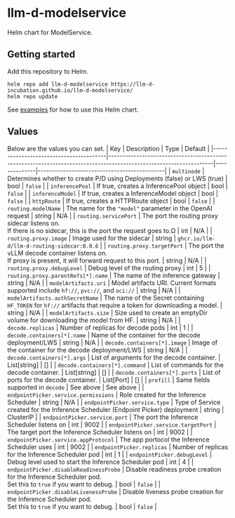 # llm-d-modelservice

Helm chart for ModelService.

## Getting started
Add this repository to Helm.

```
helm repo add llm-d-modelservice https://llm-d-incubation.github.io/llm-d-modelservice/
helm repo update
```

See [examples](https://llm-d-incubation.github.io/llm-d-modelservice/charts/llm-d-modelservice/examples) for how to use this Helm chart.

## Values
Below are the values you can set.
| Key                                    | Description                                                                                                       | Type         | Default                                     |
|----------------------------------------|-------------------------------------------------------------------------------------------------------------------|--------------|---------------------------------------------|
| `multinode`                            | Determines whether to create P/D using Deployments (false) or LWS (true)                                          | bool         | `false`                                     |
| `inferencePool`                        | If true, creates a InferencePool object                                                                           | bool         | `false`                                     |
| `inferenceModel`                       | If true, creates a InferenceModel object                                                                          | bool         | `false`                                     |
| `httpRoute`                            | If true, creates a HTTPRoute object                                                                               | bool         | `false`                                     |
| `routing.modelName`                    | The name for the `"model"` parameter in the OpenAI request                                                        | string       | N/A                                         |
| `routing.servicePort`                  | The port the routing proxy sidecar listens on. <br>If there is no sidecar, this is the port the request goes to.Ω | int          | N/A                                         |
| `routing.proxy.image`                  | Image used for the sidecar                                                                                        | string       | `ghcr.io/llm-d/llm-d-routing-sidecar:0.0.6` |
| `routing.proxy.targetPort`             | The port the vLLM decode container listens on. <br>If proxy is present, it will forward request to this port.     | string       | N/A                                         |
| `routing.proxy.debugLevel`             | Debug level of the routing proxy                                                                                  | int          | 5                                           |
| `routing.proxy.parentRefs[*].name`     | The name of the inference gateway                                                                                 | string       | N/A                                         |
| `modelArtifacts.uri`                   | Model artifacts URI. Current formats supported include `hf://`, `pvc://`, and `oci://`                            | string       | N/A                                         |
| `modelArtifacts.authSecretName`        | The name of the Secret containing `HF_TOKEN` for `hf://` artifacts that require a token for downloading a model.  | string       | N/A                                         |
| `modelArtifacts.size`                  | Size used to create an emptyDir volume for downloading the model from HF.                                         | string       | N/A                                         |
| `decode.replicas`                      | Number of replicas for decode pods                                                                                | int          | 1                                           |
| `decode.containers[*].name`            | Name of the container for the decode deployment/LWS                                                               | string       | N/A                                         |
| `decode.containers[*].image`           | Image of the container for the decode deployment/LWS                                                              | string       | N/A                                         |
| `decode.containers[*].args`            | List of arguments for the decode container.                                                                       | List[string] | []                                          |
| `decode.containers[*].command`         | List of commands for the decode container.                                                                        | List[string] | []                                          |
| `decode.containers[*].ports`           | List of ports for the decode container.                                                                           | List[Port]   | []                                          |
| `prefill`                              | Same fields supported in `decode`                                                                                 | See above    | See above                                   |
| `endpointPicker.service.permissions`          | Role created for the Inference Scheduler                                  | string       | N/A                                   |
| `endpointPicker.service.type`          | Type of Service created for the Inference Scheduler (Endpoint Picker) deployment                                  | string       | ClusterIP                                   |
| `endpointPicker.service.port`          | The port the Inference Scheduler listens on                                                                       | int          | 9002                                        |
| `endpointPicker.service.targetPort`    | The target port the Inference Scheduler listens on                                                                | int          | 9002                                        |
| `endpointPicker.service.appProtocol`   | The app portocol the Inference Scheduler uses                                                                     | int          | 9002                                        |
| `endpointPicker.replicas`              | Number of replicas for the Inference Scheduler pod                                                                | int          | 1                                           |
| `endpointPicker.debugLevel`            | Debug level used to start the Inference Scheduler pod                                                             | int          | 4                                           |
| `endpointPicker.disableReadinessProbe` | Disable readiness probe creation for the Inference Scheduler pod. <br>Set this to `true` if you want to debug.    | bool         | `false`                                     |
| `endpointPicker.disableLivenessProbe`  | Disable liveness probe creation for the Inference Scheduler pod. <br>Set this to `true` if you want to debug.     | bool         | `false`                                     |